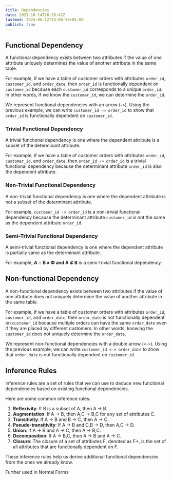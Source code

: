 ```yaml
---
title: Dependencies
date: 2023-10-14T16:28:42Z
lastmod: 2024-06-12T14:00:58+05:00
publish: true
---
```


## Functional Dependency

A functional dependency exists between two attributes if the value of one attribute uniquely determines the value of another attribute in the same table.

For example, if we have a table of customer orders with attributes `order_id`, `customer_id`, and `order_date`, then `order_id` is functionally dependent on `customer_id` because each `customer_id` corresponds to a unique `order_id`. In other words, if we know the `customer_id`, we can determine the `order_id`.

We represent functional dependencies with an arrow (`->`). Using the previous example, we can write `customer_id -> order_id` to show that `order_id` is functionally dependent on `customer_id`.

### Trivial Functional Dependency

A trivial functional dependency is one where the dependent attribute is a subset of the determinant attribute.

For example, if we have a table of customer orders with attributes `order_id`, `customer_id`, and `order_date`, then `order_id -> order_id` is a trivial functional dependency because the determinant attribute `order_id` is also the dependent attribute.

### Non-Trivial Functional Dependency

A non-trivial functional dependency is one where the dependent attribute is not a subset of the determinant attribute.

For example, `customer_id -> order_id` is a non-trivial functional dependency because the determinant attribute `customer_id` is not the same as the dependent attribute `order_id`.

### Semi-Trivial Functional Dependency

A semi-trivial functional dependency is one where the dependent attribute is partially same as the determinant attribute.

For example, **A ∩ B ≠ Φ and A ⊄ B**  is a semi-trivial functional dependency.

## Non-functional Dependency

A non-functional dependency exists between two attributes if the value of one attribute does not uniquely determine the value of another attribute in the same table.

For example, if we have a table of customer orders with attributes `order_id`, `customer_id`, and `order_date`, then `order_date` is not functionally dependent on `customer_id` because multiple orders can have the same `order_date` even if they are placed by different customers. In other words, knowing the `customer_id` does not uniquely determine the `order_date`.

We represent non-functional dependencies with a double arrow (`<->`). Using the previous example, we can write `customer_id <-> order_date` to show that `order_date` is not functionally dependent on `customer_id`.

## Inference Rules

Inference rules are a set of rules that we can use to deduce new functional dependencies based on existing functional dependencies.

Here are some common inference rules:

1. **Reflexivity**: If B is a subset of A, then A -> B.
2. **Augmentation**: If A -> B, then A,C -> B,C for any set of attributes C.
3. **Transitivity**: If A -> B and B -> C, then A -> C.
4. **Pseudo-transitivity**: If A -> B and C,B -> D, then A,C -> D.
5. **Union**: If A -> B and A -> C, then A -> B,C.
6. **Decomposition**: If A -> B,C, then A -> B and A -> C.
7. **Closure**: The closure of a set of attributes F, denoted as F+, is the set of all attributes that are functionally dependent on F.

These inference rules help us derive additional functional dependencies from the ones we already know.

Further used in Normal Forms
